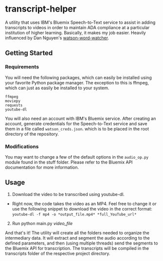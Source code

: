 # transcript-helper
A utility that uses IBM's Bluemix Speech-to-Text service to assist in adding transcripts to videos in order to maintain ADA compliance at a particular institution of higher learning. Basically, it makes my job easier. Heavily influenced by Dan Nguyen's [watson-word-watcher](https://github.com/dannguyen/watson-word-watcher).

## Getting Started
### Requirements
You will need the following packages, which can easily be installed using your favorite Python package manager. The exception to this is ffmpeg, which can just as easily be installed to your system.
```
ffmpeg
moviepy
requests
youtube-dl
```

You will also need an account with IBM's Bluemix service. After creating an account, generate credentials for the Speech-to-Text service and save them in a file called `watson_creds.json`. which is to be placed in the root directory of the repository.

### Modifications
You may want to change a few of the default options in the `audio_op.py` module found in the stuff folder. Please refer to the Bluemix API documentation for more information.

## Usage
1. Download the video to be transcribed using youtube-dl.
  * Right now, the code takes the video as an MP4. Feel free to change it or use the following snippet to download the video in the correct format: `youtube-dl -f mp4 -o *output_file.mp4* *full_YouTube_url*`
2. Run python main.py *video_file*

And that's it! The utility will create all the folders needed to organize the intermediary data. It will extract and segment the audio according to the defined parameters, and then (using multiple threads) send the segments to the Bluemix API for transcription. The transcripts will be compiled in the transcripts folder of the respective project directory.